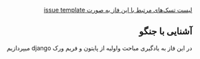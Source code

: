 <div dir="rtl" align='right'>


[لیست تسک‌های مرتبط با این فاز به صورت issue template](./issue-Phase01.md)

## آشنایی با جنگو
 
 در این فاز به یادگیری مباحث واولیه  از پایتون و فریم ورک django میپردازیم
 
 
